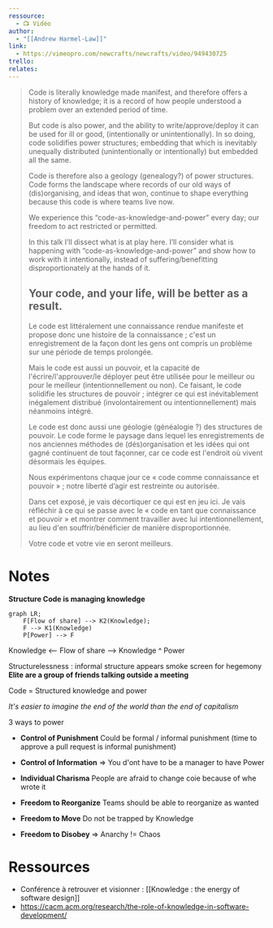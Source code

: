 ```yaml
---
ressource:
  - 📺 Vidéo
author:
  - "[[Andrew Harmel-Law]]"
link:
  - https://vimeopro.com/newcrafts/newcrafts/video/949430725
trello: 
relates:
---
```

> Code is literally knowledge made manifest, and therefore offers a history of knowledge; it is a record of how people understood a problem over an extended period of time.
> 
> But code is also power, and the ability to write/approve/deploy it can be used for ill or good, (intentionally or unintentionally). In so doing, code solidifies power structures; embedding that which is inevitably unequally distributed (unintentionally or intentionally) but embedded all the same.
> 
> Code is therefore also a geology (genealogy?) of power structures. Code forms the landscape where records of our old ways of (dis)organising, and ideas that won, continue to shape everything because this code is where teams live now.
> 
> We experience this “code-as-knowledge-and-power” every day; our freedom to act restricted or permitted.
> 
> In this talk I’ll dissect what is at play here. I’ll consider what is happening with “code-as-knowledge-and-power” and show how to work with it intentionally, instead of suffering/benefitting disproportionately at the hands of it.
> 
> Your code, and your life, will be better as a result.
> ---
> Le code est littéralement une connaissance rendue manifeste et propose donc une histoire de la connaissance ; c'est un enregistrement de la façon dont les gens ont compris un problème sur une période de temps prolongée.
> 
> Mais le code est aussi un pouvoir, et la capacité de l'écrire/l'approuver/le déployer peut être utilisée pour le meilleur ou pour le meilleur (intentionnellement ou non). Ce faisant, le code solidifie les structures de pouvoir ; intégrer ce qui est inévitablement inégalement distribué (involontairement ou intentionnellement) mais néanmoins intégré.
> 
> Le code est donc aussi une géologie (généalogie ?) des structures de pouvoir. Le code forme le paysage dans lequel les enregistrements de nos anciennes méthodes de (dés)organisation et les idées qui ont gagné continuent de tout façonner, car ce code est l'endroit où vivent désormais les équipes.
> 
> Nous expérimentons chaque jour ce « code comme connaissance et pouvoir » ; notre liberté d’agir est restreinte ou autorisée.
> 
> Dans cet exposé, je vais décortiquer ce qui est en jeu ici. Je vais réfléchir à ce qui se passe avec le « code en tant que connaissance et pouvoir » et montrer comment travailler avec lui intentionnellement, au lieu d'en souffrir/bénéficier de manière disproportionnée.
> 
> Votre code et votre vie en seront meilleurs.

# Notes

**Structure Code is managing knowledge**


```mermaid
graph LR;
	F[Flow of share] --> K2(Knowledge);
	F --> K1(Knowledge)
	P[Power] --> F
```
Knowledge <-- Flow of share --> Knowledge 
				^ Power

Structurelessness : informal structure appears smoke screen for hegemony
**Elite are a group of friends talking outside a meeting**

Code = Structured knowledge and power

*It's easier to imagine the end of the world than the end of capitalism*

3 ways to power

- **Control of Punishment**
  Could be formal / informal punishment (time to approve a pull request is informal punishment)
- **Control of Information**
  => You d'ont have to be a manager to have Power
- **Individual Charisma**
  People are afraid to change coie because of whe wrote it

- **Freedom to Reorganize**
  Teams should be able to reorganize as wanted
- **Freedom to Move**
  Do not be trapped by Knowledge
- **Freedom to Disobey**
  => Anarchy != Chaos

# Ressources

- Conférence à retrouver et visionner : [[Knowledge : the energy of software design]]
- https://cacm.acm.org/research/the-role-of-knowledge-in-software-development/